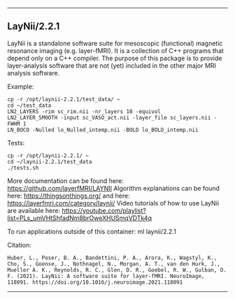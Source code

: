 
----------------------------------
## LayNii/2.2.1 ##
LayNii is a standalone software suite for mesoscopic (functional) magnetic resonance imaging (e.g. layer-fMRI). 
It is a collection of C++ programs that depend only on a C++ compiler. 
The purpose of this package is to provide layer-analysis software that are not (yet) included in the other major MRI analysis software.

Example:
```
cp -r /opt/laynii-2.2.1/test_data/ ~
cd ~/test_data
LN2_LAYERS -rim sc_rim.nii -nr_layers 10 -equivol
LN2_LAYER_SMOOTH -input sc_VASO_act.nii -layer_file sc_layers.nii -FWHM 1
LN_BOCO -Nulled lo_Nulled_intemp.nii -BOLD lo_BOLD_intemp.nii
```

Tests:
```
cp -r /opt/laynii-2.2.1/ ~
cd ~/laynii-2.2.1/test_data
./tests.sh
```

More documentation can be found here: https://github.com/layerfMRI/LAYNII 
Algorithm explanations can be found here: https://thingsonthings.org/
and here: https://layerfmri.com/category/laynii/
Video tutorials of how to use LayNii are available here: https://youtube.com/playlist?list=PLs_umVHtShfadNm8brOweXHUSmqVDTk4q

To run applications outside of this container: ml laynii/2.2.1

Citation:
```
Huber, L., Poser, B. A., Bandettini, P. A., Arora, K., Wagstyl, K., Cho, S., Goense, J., Nothnagel, N., Morgan, A. T., van den Hurk, J., Mueller A. K., Reynolds, R. C., Glen, D. R., Goebel, R. W., Gulban, O. F. (2021). LayNii: A software suite for layer-fMRI. NeuroImage, 118091. https://doi.org/10.1016/j.neuroimage.2021.118091
```

----------------------------------
